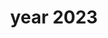 ---
title: year 2023
year: 2023
rows:
  - yearSemester: '2023-Summer'
    course: 'Data mining and discovery (INFO-523)'
    role: 'Primary instructor'
    studentsAmount: 23
  - yearSemester: '2023-Spring'
    course: 'Data mining and discovery (INFO-523)'
    role: 'Primary instructor'
    studentsAmount: 18
  - yearSemester: '2023-Spring'
    course: 'Introduction to machine learning (ISTA-421/INFO-521)'
    role: 'Primary instructor'
    studentsAmount: 38
---